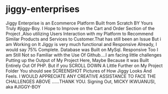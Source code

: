 # jiggy-enterprises
Jiggy Enterprise is an Ecommerce Platform Built from Scratch BY Yours Truly #jiggy-Boy.
I Hope to Improve on the Cart and Order Section of the Project ,Also utilizing Users Interaction with my Platform to Recommend Similar Products and Services to Customer.That has still been an Issue But i am Working on It
Jiggy is very much functional and Responsive Already, I would say 75%  Complete.
Database was Built on MySql. Responsive Too
I am Still Not so Familiar with the Use Of Github....I am facing little challenges Putting up the Output of My Project Here, Maybe Because it was Built Entirely Out Of PHP.
But if you SCROLL DOWN A Little Further on My Project Folder You should see SCREENSHOT Pictures of How Jiggy Looks And Feels.
I  WOULD APPRECIATE ANY CREATIVE ASSISTANCE TO FACE THE CHALLENGES ABOVE ......THANK YOU.
Signing Out,
MICKY IKWUANUSI,
aka
#JIGGY-BOY


